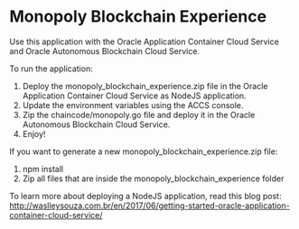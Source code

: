 Monopoly Blockchain Experience
==================================

Use this application with the Oracle Application Container Cloud Service and Oracle Autonomous Blockchain Cloud Service.

To run the application:
1) Deploy the monopoly_blockchain_experience.zip file in the Oracle Application Container Cloud Service as NodeJS application.
2) Update the environment variables using the ACCS console.
3) Zip the chaincode/monopoly.go file and deploy it in the Oracle Autonomous Blockchain Cloud Service.
4) Enjoy!


If you want to generate a new monopoly_blockchain_experience.zip file:
1) npm install
2) Zip all files that are inside the monopoly_blockchain_experience folder


To learn more about deploying a NodeJS application, read this blog post:
http://waslleysouza.com.br/en/2017/06/getting-started-oracle-application-container-cloud-service/